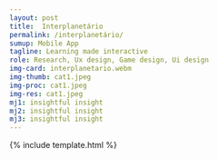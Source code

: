```yaml
---
layout: post
title:  Interplanetário
permalink: /interplanetário/
sumup: Mobile App
tagline: Learning made interactive
role: Research, Ux design, Game design, Ui design
img-card: interplanetario.webm
img-thumb: cat1.jpeg
img-proc: cat1.jpeg
img-res: cat1.jpeg
mj1: insightful insight
mj2: insightful insight
mj3: insightful insight
---
```


{% include template.html %}